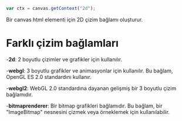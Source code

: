 ```JavaScript
var ctx = canvas.getContext("2d");
```
Bir canvas html elementi için 2D çizim bağlamı oluşturur.

# Farklı çizim bağlamları
-**2d**: 2 boyutlu çizimler ve grafikler için kullanılır.

-**webgl**: 3 boyutlu grafikler ve animasyonlar için kullanılır. Bu bağlam, OpenGL ES 2.0 standardını kullanır.

-**webgl2**: WebGL 2.0 standardına dayanan gelişmiş bir 3 boyutlu çizim bağlamıdır.

-**bitmaprenderer**: Bir bitmap grafikleri bağlamıdır. Bu bağlam, bir "ImageBitmap" nesnesini çizmek veya örneklemek için kullanılabilir.

